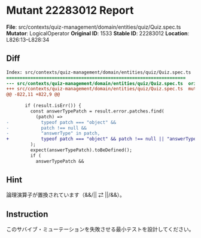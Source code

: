 # Mutant 22283012 Report

**File**: src/contexts/quiz-management/domain/entities/quiz/Quiz.spec.ts
**Mutator**: LogicalOperator
**Original ID**: 1533
**Stable ID**: 22283012
**Location**: L826:13–L828:34

## Diff

```diff
Index: src/contexts/quiz-management/domain/entities/quiz/Quiz.spec.ts
===================================================================
--- src/contexts/quiz-management/domain/entities/quiz/Quiz.spec.ts	original
+++ src/contexts/quiz-management/domain/entities/quiz/Quiz.spec.ts	mutated #1533
@@ -822,11 +822,9 @@
 
       if (result.isErr()) {
         const answerTypePatch = result.error.patches.find(
           (patch) =>
-            typeof patch === "object" &&
-            patch !== null &&
-            "answerType" in patch,
+            typeof patch === "object" && patch !== null || "answerType" in patch,
         );
         expect(answerTypePatch).toBeDefined();
         if (
           answerTypePatch &&
```

## Hint

論理演算子が置換されています（&&/|| ⇄ ||/&&）。

## Instruction

このサバイブ・ミューテーションを失敗させる最小テストを設計してください。
